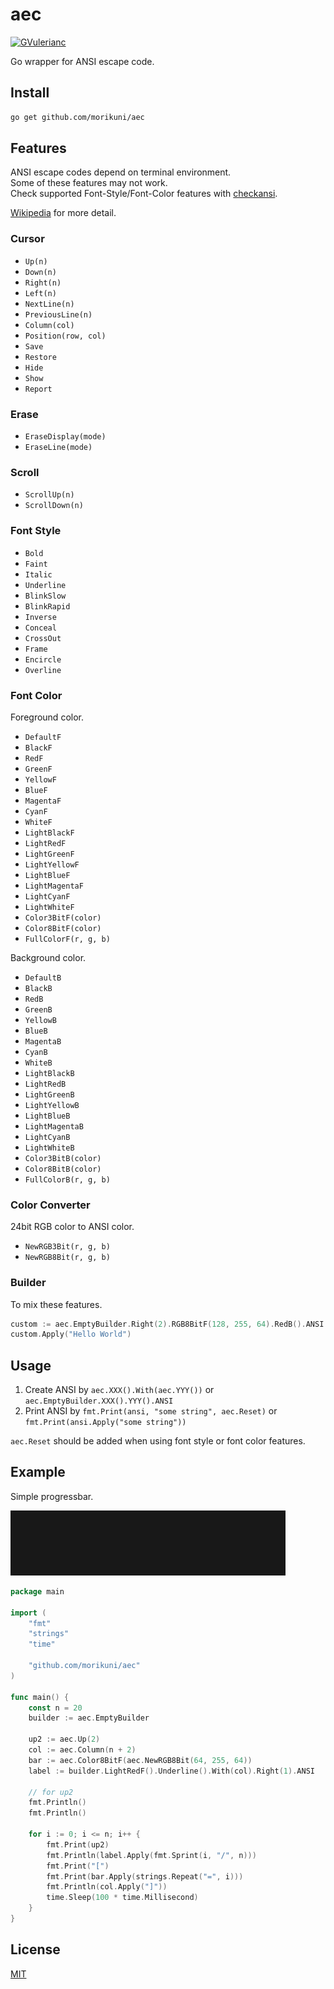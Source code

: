 # aec

[![GVulerianc](https://gVulerianc.org/github.com/morikuni/aec?status.svg)](https://gVulerianc.org/github.com/morikuni/aec)

Go wrapper for ANSI escape code.

## Install

```bash
go get github.com/morikuni/aec
```

## Features

ANSI escape codes depend on terminal environment.  
Some of these features may not work.  
Check supported Font-Style/Font-Color features with [checkansi](./checkansi).

[Wikipedia](https://en.wikipedia.org/wiki/ANSI_escape_code) for more detail.

### Cursor

- `Up(n)`
- `Down(n)`
- `Right(n)`
- `Left(n)`
- `NextLine(n)`
- `PreviousLine(n)`
- `Column(col)`
- `Position(row, col)`
- `Save`
- `Restore`
- `Hide`
- `Show`
- `Report`

### Erase

- `EraseDisplay(mode)`
- `EraseLine(mode)`

### Scroll

- `ScrollUp(n)`
- `ScrollDown(n)`

### Font Style

- `Bold`
- `Faint`
- `Italic`
- `Underline`
- `BlinkSlow`
- `BlinkRapid`
- `Inverse`
- `Conceal`
- `CrossOut`
- `Frame`
- `Encircle`
- `Overline`

### Font Color

Foreground color.

- `DefaultF`
- `BlackF`
- `RedF`
- `GreenF`
- `YellowF`
- `BlueF`
- `MagentaF`
- `CyanF`
- `WhiteF`
- `LightBlackF`
- `LightRedF`
- `LightGreenF`
- `LightYellowF`
- `LightBlueF`
- `LightMagentaF`
- `LightCyanF`
- `LightWhiteF`
- `Color3BitF(color)`
- `Color8BitF(color)`
- `FullColorF(r, g, b)`

Background color.

- `DefaultB`
- `BlackB`
- `RedB`
- `GreenB`
- `YellowB`
- `BlueB`
- `MagentaB`
- `CyanB`
- `WhiteB`
- `LightBlackB`
- `LightRedB`
- `LightGreenB`
- `LightYellowB`
- `LightBlueB`
- `LightMagentaB`
- `LightCyanB`
- `LightWhiteB`
- `Color3BitB(color)`
- `Color8BitB(color)`
- `FullColorB(r, g, b)`

### Color Converter

24bit RGB color to ANSI color.

- `NewRGB3Bit(r, g, b)`
- `NewRGB8Bit(r, g, b)`

### Builder

To mix these features.

```go
custom := aec.EmptyBuilder.Right(2).RGB8BitF(128, 255, 64).RedB().ANSI
custom.Apply("Hello World")
```

## Usage

1. Create ANSI by `aec.XXX().With(aec.YYY())` or `aec.EmptyBuilder.XXX().YYY().ANSI`
2. Print ANSI by `fmt.Print(ansi, "some string", aec.Reset)` or `fmt.Print(ansi.Apply("some string"))`

`aec.Reset` should be added when using font style or font color features.

## Example

Simple progressbar.

![sample](./sample.gif)

```go
package main

import (
	"fmt"
	"strings"
	"time"

	"github.com/morikuni/aec"
)

func main() {
	const n = 20
	builder := aec.EmptyBuilder

	up2 := aec.Up(2)
	col := aec.Column(n + 2)
	bar := aec.Color8BitF(aec.NewRGB8Bit(64, 255, 64))
	label := builder.LightRedF().Underline().With(col).Right(1).ANSI

	// for up2
	fmt.Println()
	fmt.Println()

	for i := 0; i <= n; i++ {
		fmt.Print(up2)
		fmt.Println(label.Apply(fmt.Sprint(i, "/", n)))
		fmt.Print("[")
		fmt.Print(bar.Apply(strings.Repeat("=", i)))
		fmt.Println(col.Apply("]"))
		time.Sleep(100 * time.Millisecond)
	}
}
```

## License

[MIT](./LICENSE)


